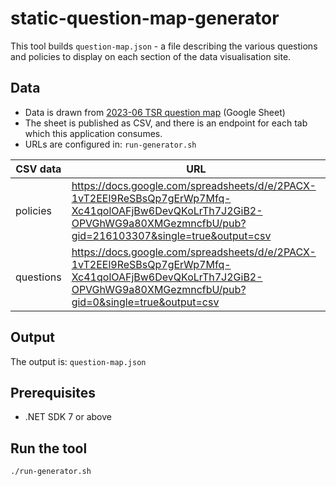 # static-question-map-generator

This tool builds `question-map.json` - a file describing the various questions and policies to display on each section of the data visualisation site.

## Data

- Data is drawn from [2023-06 TSR question map](https://docs.google.com/spreadsheets/d/1ETpYKrSqjuNf0tYxK0cPeHdp6cM14ThOrFI6-VgAvmU/edit?usp=sharing) (Google Sheet)
- The sheet is published as CSV, and there is an endpoint for each tab which this application consumes.
- URLs are configured in: `run-generator.sh`

| CSV data  | URL                                                                                                                                                                      |
| --------- | ------------------------------------------------------------------------------------------------------------------------------------------------------------------------ |
| policies  | https://docs.google.com/spreadsheets/d/e/2PACX-1vT2EEl9ReSBsQp7gErWp7Mfq-Xc41qolOAFjBw6DevQKoLrTh7J2GiB2-OPVGhWG9a80XMGezmncfbU/pub?gid=216103307&single=true&output=csv |
| questions | https://docs.google.com/spreadsheets/d/e/2PACX-1vT2EEl9ReSBsQp7gErWp7Mfq-Xc41qolOAFjBw6DevQKoLrTh7J2GiB2-OPVGhWG9a80XMGezmncfbU/pub?gid=0&single=true&output=csv         |

## Output

The output is: `question-map.json`

## Prerequisites

- .NET SDK 7 or above

## Run the tool

```
./run-generator.sh
```
